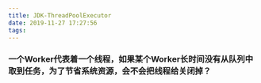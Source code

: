 ```yaml
---
title: JDK-ThreadPoolExecutor
date: 2019-11-27 17:27:56
tags:
---
```




### 一个Worker代表着一个线程，如果某个Worker长时间没有从队列中取到任务，为了节省系统资源，会不会把线程给关闭掉？